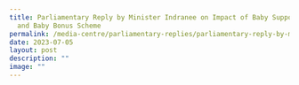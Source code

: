 ```yaml
---
title: Parliamentary Reply by Minister Indranee on Impact of Baby Support Grant
  and Baby Bonus Scheme
permalink: /media-centre/parliamentary-replies/parliamentary-reply-by-minister-indranee-on-impact-of-bsg-bbs/
date: 2023-07-05
layout: post
description: ""
image: ""
---
```

